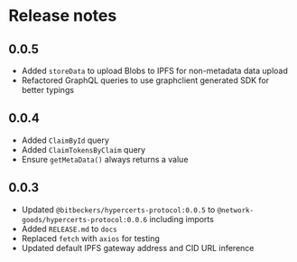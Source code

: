 # Release notes

## 0.0.5

* Added `storeData` to upload Blobs to IPFS for non-metadata data upload
* Refactored GraphQL queries to use graphclient generated SDK for better typings

## 0.0.4

* Added `ClaimById` query
* Added `ClaimTokensByClaim` query
* Ensure `getMetaData()` always returns a value

## 0.0.3

* Updated `@bitbeckers/hypercerts-protocol:0.0.5` to `@network-goods/hypercerts-protocol:0.0.6` including imports
* Added `RELEASE.md` to `docs`
* Replaced `fetch` with `axios` for testing
* Updated default IPFS gateway address and CID URL inference